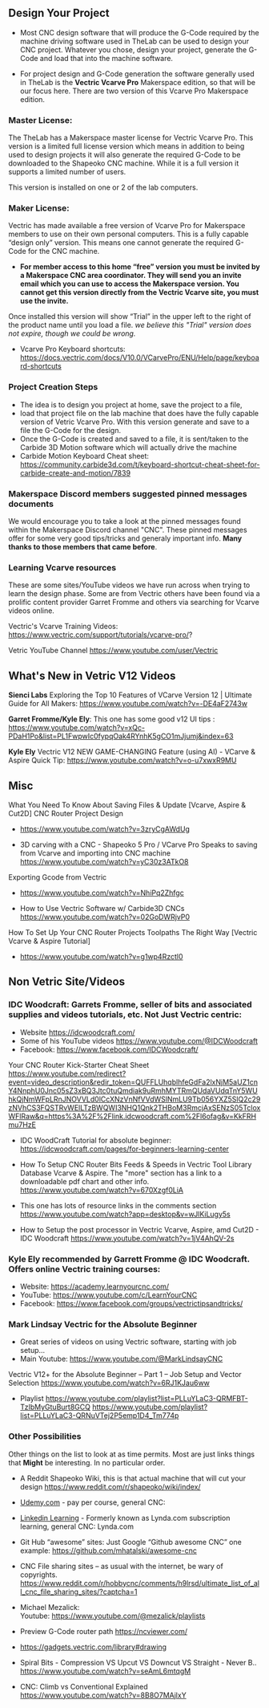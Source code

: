 


## Design Your Project

- Most CNC design software that will produce the G-Code required by the machine driving software used in TheLab can be used to design your CNC project. Whatever you chose, design your project, generate the G-Code and load that into the machine software.

- For project design and G-Code generation the software generally used in TheLab is the **Vectric Vcarve Pro** Makerspace edition, so that will be our focus here. There are two version of this Vcarve Pro Makerspace edition.

 
### Master License:
The TheLab has a Makerspace master license for Vectric Vcarve Pro. This version is a limited full license version which means in addition to being used to design projects it will also generate the required G-Code to be downloaded to the Shapeoko CNC machine. While it is a full version it supports a limited number of users.

This version is installed on one or 2 of the lab computers.
          
### Maker License:
Vectric has made available a free version of Vcarve Pro for Makerspace members to use on their own personal computers. This is a fully capable “design only” version. This means one cannot generate the required G-Code for the CNC machine.

- **For member access to this home “free” version you must be invited by a Makerspace CNC area coordinator. They will send you an invite email which you can use to access the Makerspace version. You cannot get this version directly from the Vectric Vcarve site, you must use the invite.**

Once installed this version will show “Trial” in the upper left to the right of the product name until you load a file. *we believe this "Trial" version does not expire, though we could be wrong.*

- Vcarve Pro Keyboard shortcuts:
https://docs.vectric.com/docs/V10.0/VCarvePro/ENU/Help/page/keyboard-shortcuts

### Project Creation Steps
  - The idea is to design you project at home, save the project to a file,
  - load that project file on the lab machine that does have the fully capable version of Vetric Vcarve Pro. With this version generate and save to a file the G-Code for the design.
  - Once the G-Code is created and saved to a file, it is sent/taken to the Carbide 3D Motion software which will actually drive the machine
  - Carbide Motion Keyboard Cheat sheet:
https://community.carbide3d.com/t/keyboard-shortcut-cheat-sheet-for-carbide-create-and-motion/7839


### Makerspace Discord members suggested pinned messages documents
We would encourage you to take a look at the pinned messages found within the Makerspace Discord channel "CNC". These pinned messages offer for some very good tips/tricks and generaly important info. **Many thanks to those members that came before**.

### Learning Vcarve resources

These are some sites/YouTube videos we have run across when trying to learn the design phase. Some are from Vectric others have been found via a prolific content provider Garret Fromme and others via searching for Vcarve videos online.

Vectric's Vcarve Training Videos:
https://www.vectric.com/support/tutorials/vcarve-pro/?

Vetric YouTube Channel
https://www.youtube.com/user/Vectric

## What's New in Vetric V12 Videos
**Sienci Labs**  Exploring the Top 10 Features of VCarve Version 12 | Ultimate Guide for All Makers:  https://www.youtube.com/watch?v=-DE4aF2743w

**Garret Fromme/Kyle Ely**: This one has some good v12 UI tips :  https://www.youtube.com/watch?v=xQc-PDaH1Po&list=PL1FwpwIc0fypqOak4RYnhK5gCO1mJjumj&index=63

**Kyle Ely** Vectric V12 NEW GAME-CHANGING Feature (using AI) - VCarve & Aspire Quick Tip: https://www.youtube.com/watch?v=o-u7xwxR9MU

## Misc
What You Need To Know About Saving Files & Update [Vcarve, Aspire & Cut2D] CNC Router Project Design 
- https://www.youtube.com/watch?v=3zryCgAWdUg

- 3D carving with a CNC - Shapeoko 5 Pro / VCarve Pro
  Speaks to saving from Vcarve and importing into CNC machine
https://www.youtube.com/watch?v=yC30z3ATkO8

Exporting Gcode from Vectric
- https://www.youtube.com/watch?v=NhiPq2Zhfgc

- How to Use Vectric Software w/ Carbide3D CNCs
https://www.youtube.com/watch?v=02GoDWRjvP0

How To Set Up Your CNC Router Projects Toolpaths The Right Way [Vectric Vcarve & Aspire Tutorial]
- https://www.youtube.com/watch?v=g1wp4Rzctl0


## Non Vetric Site/Videos
### IDC Woodcraft:  Garrets Fromme, seller of bits and associated supplies and videos tutorials, etc. Not Just Vectric centric:
- Website
https://idcwoodcraft.com/
- Some of his YouTube videos https://www.youtube.com/@IDCWoodcraft
- Facebook: https://www.facebook.com/IDCWoodcraft/

Your CNC Router Kick-Starter Cheat Sheet
https://www.youtube.com/redirect?event=video_description&redir_token=QUFFLUhqblhfeGdFa2lxNjM5aUZ1cnY4NnphU0Jnc05sZ3xBQ3Jtc0tuQmdiak9uRmhMYTRmQUdaVUdqTnY5WUhkQjNmWFpLRnJNOVVLd0lCcXNzVnNfVVdWSlNmLU9Tb056YXZ5SlQ2c29zNVhCS3FQSTRvWElLTzBWQWI3NHQ1Qnk2THBoM3RmcjAxSENzS05TcloxWFlRaw&q=https%3A%2F%2Flink.idcwoodcraft.com%2Fl6ofag&v=KkFRHmu7HzE

- IDC WoodCraft Tutorial for absolute beginner: 
https://idcwoodcraft.com/pages/for-beginners-learning-center
- How To Setup CNC Router Bits Feeds & Speeds in Vectric Tool Library Database Vcarve & Aspire.
The "more" section has a link to a downloadable pdf chart and other info.
https://www.youtube.com/watch?v=670Xzgf0LiA

- This one has lots of resource links in the comments section
https://www.youtube.com/watch?app=desktop&v=wJlKiLugy5s

 - How to Setup the post processor in Vectric Vcarve, Aspire, amd Cut2D - IDC Woodcraft
https://www.youtube.com/watch?v=1jV4AhQV-2s
      
### Kyle Ely recommended by Garrett Fromme @ IDC Woodcraft. Offers online Vectric training courses:
- Website: https://academy.learnyourcnc.com/   
- YouTube: https://www.youtube.com/c/LearnYourCNC
- Facebook: https://www.facebook.com/groups/vectrictipsandtricks/

### Mark Lindsay Vectric for the Absolute Beginner
- Great series of videos on using Vectric software, starting with job setup...
- Main Youtube:    https://www.youtube.com/@MarkLindsayCNC

Vectric V12+ for the Absolute Beginner – Part 1 – Job Setup and Vector Selection
https://www.youtube.com/watch?v=6RJ1KJau6ww

- Playlist
https://www.youtube.com/playlist?list=PLLuYLaC3-QRMFBT-TzIbMyGtuBurt8GCQ
https://www.youtube.com/playlist?list=PLLuYLaC3-QRNuVTej2P5emp1D4_Tm774p


### Other Possibilities
Other things on the list to look at as time permits. Most are just links things that **Might** be interesting. In no particular order.

- A Reddit Shapeoko Wiki, this is that actual machine that will cut your design
  https://www.reddit.com/r/shapeoko/wiki/index/
  
- [Udemy.com](https://www.udemy.com) - pay per course, general CNC:

- [Linkedin Learning](https://www.linkedin.com/learning/) -  Formerly known as Lynda.com subscription learning, general CNC: Lynda.com

- Git Hub “awesome” sites: Just Google “Github awesome CNC”
one example:   https://github.com/mhatalski/awesome-cnc

- CNC File sharing sites – as usual with the internet, be wary of copyrights. https://www.reddit.com/r/hobbycnc/comments/h9lrsd/ultimate_list_of_all_cnc_file_sharing_sites/?captcha=1

- Michael Mezalick:  
Youtube:  https://www.youtube.com/@mezalick/playlists

- Preview G-Code router path
https://ncviewer.com/

- https://gadgets.vectric.com/library#drawing

- Spiral Bits - Compression VS Upcut VS Downcut VS Straight - Never B..
https://www.youtube.com/watch?v=seAmL6mtqgM

- CNC: Climb vs Conventional Explained
https://www.youtube.com/watch?v=8B8O7MAjlxY

